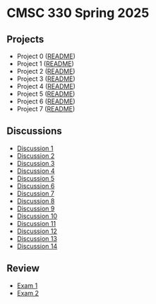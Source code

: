 # CMSC 330 Spring 2025

## Projects
- Project 0 ([README](https://github.com/cmsc330spring25/spring25/blob/main/projects/project0/project0.md))
- Project 1 ([README](https://github.com/cmsc330spring25/spring25/blob/main/projects/project1/project1.md))
- Project 2 ([README](https://github.com/cmsc330spring25/spring25/blob/main/projects/project2/README.md))
- Project 3 ([README](https://github.com/cmsc330spring25/spring25/blob/main/projects/project3/project3.md))
- Project 4 ([README](https://github.com/cmsc330spring25/spring25/tree/main/projects/project4))
- Project 5 ([README](https://github.com/cmsc330spring25/spring25/tree/main/projects/project5))
- Project 6 ([README](https://github.com/cmsc330spring25/spring25/tree/main/projects/project6))
- Project 7 ([README](https://github.com/cmsc330spring25/spring25/tree/main/projects/project7))

## Discussions
- [Discussion 1](https://github.com/cmsc330spring25/spring25/tree/main/discussions/d1_git)
- [Discussion 2](https://github.com/cmsc330spring25/spring25/tree/main/discussions/d2_ocaml_typing)
- [Discussion 3](https://github.com/cmsc330spring25/spring25/tree/main/discussions/d3_hof_variants)
- [Discussion 4](https://github.com/cmsc330spring25/spring25/tree/main/discussions/d4_pbt_regex)
- [Discussion 5](https://github.com/cmsc330spring25/spring25/tree/main/discussions/d5_nfa_dfa)
- [Discussion 6](https://github.com/cmsc330spring25/spring25/tree/main/discussions/d6_fsm_review)
- [Discussion 7](https://github.com/cmsc330spring25/spring25/tree/main/discussions/d7_cfg_interps)
- [Discussion 8](https://github.com/cmsc330spring25/spring25/tree/main/discussions/d8_opsem)
- [Discussion 9](https://github.com/cmsc330spring25/spring25/tree/main/discussions/d9_typechecking)
- [Discussion 10](https://github.com/cmsc330spring25/spring25/tree/main/discussions/d10_lambda)
- [Discussion 11](https://github.com/cmsc330spring25/spring25/tree/main/discussions/d11_rust_basics)
- [Discussion 12](https://github.com/cmsc330spring25/spring25/tree/main/discussions/d12_rust_ownership)
- [Discussion 13](https://github.com/cmsc330spring25/spring25/tree/main/discussions/d13_garbage_collection)
- [Discussion 14](https://github.com/cmsc330spring25/spring25/tree/main/discussions/d14_final_review)

## Review
- [Exam 1](https://github.com/cmsc330spring25/spring25/tree/main/course-files/review/Exam1-Review)
- [Exam 2](https://github.com/cmsc330spring25/spring25/tree/main/course-files/review/Exam2-Review)
